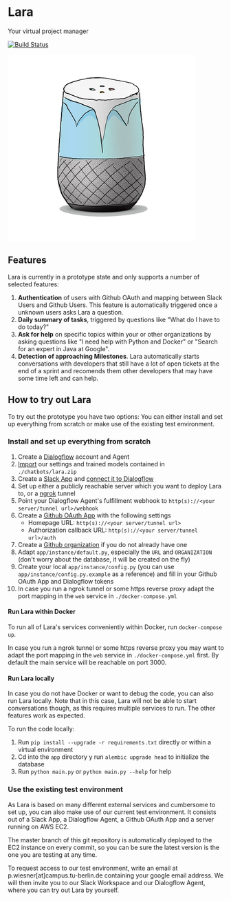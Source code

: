 # Lara
Your virtual project manager

[![Build Status](https://travis-ci.org/LaraTUB/lara.svg?branch=master)](https://travis-ci.org/LaraTUB/lara)

![Logo](app/app/static/images/lara_logo.png)

## Features
Lara is currently in a prototype state and only supports a number of selected features:
1. __Authentication__ of users with Github OAuth and mapping between Slack Users and Github Users.
   This feature is automatically triggered once a unknown users asks Lara a question.
2. __Daily summary of tasks__, triggered by questions like "What do I have to do today?"
3. __Ask for help__ on specific topics within your or other organizations by asking questions like "I need help with Python and Docker" or "Search for an expert in Java at Google".
4. __Detection of approaching Milestones__. Lara automatically starts conversations with developers that still have a lot of open tickets at the end of a sprint and recomends them other developers that may have some time left and can help.

## How to try out Lara
To try out the prototype you have two options: You can either install and set up everything from scratch or make use of the existing test environment.

### Install and set up everything from scratch

1. Create a [Dialogflow](https://dialogflow.com/) account and Agent
2. [Import](https://dialogflow.com/docs/Agents#export_and_import) our settings and trained models contained in `./chatbots/lara.zip`
3. Create a [Slack App](https://api.slack.com/slack-apps) and [connect it to Dialogflow](https://dialogflow.com/docs/integrations/slack#link_slack_to_dialogflow)
4. Set up either a publicly reachable server which you want to deploy Lara to, or a [ngrok](https://ngrok.com/) tunnel
5. Point your Dialogflow Agent's fulfillment webhook to `http(s)://<your server/tunnel url>/webhook`
6. Create a [Github OAuth App](https://developer.github.com/apps/building-oauth-apps/creating-an-oauth-app/) with the following settings
    * Homepage URL: `http(s)://<your server/tunnel url>`
    * Authorization callback URL: `http(s)://<your server/tunnel url>/auth`
7. Create a [Github organization](https://help.github.com/articles/creating-a-new-organization-from-scratch/) if you do not already have one
8. Adapt `app/instance/default.py`, especially the `URL` and `ORGANIZATION` (don't worry about the database, it will be created on the fly)
9. Create your local `app/instance/config.py` (you can use `app/instance/config.py.example` as a reference) and fill in your Github OAuth App and Dialogflow tokens
10. In case you run a ngrok tunnel or some https reverse proxy adapt the port mapping in the `web` service in `./docker-compose.yml`

#### Run Lara within Docker
To run all of Lara's services conveniently within Docker, run `docker-compose up`.

In case you run a ngrok tunnel or some https reverse proxy you may want to adapt the port mapping in the `web` service in `./docker-compose.yml` first.
By default the main service will be reachable on port 3000.


#### Run Lara locally
In case you do not have Docker or want to debug the code, you can also run Lara locally.
Note that in this case, Lara will not be able to start conversations though, as this requires multiple services to run.
The other features work as expected.

To run the code locally:

1. Run `pip install --upgrade -r requirements.txt` directly or within a virtual environment
2. Cd into the `app` directory y run `alembic upgrade head` to initialize the database
3. Run `python main.py` or `python main.py --help` for help


### Use the existing test environment
As Lara is based on many different external services and cumbersome to set up, you can also make use of our current test environment.
It consists out of a Slack App, a Dialogflow Agent, a Github OAuth App and a server running on AWS EC2.

The master branch of this git repository is automatically deployed to the EC2 instance on every commit, so you can be sure the latest version is the one you are testing at any time.

To request access to our test environment, write an email at p.wiesner[at]campus.tu-berlin.de containing your google email address. We will then invite you to our Slack Workspace and our Dialogflow Agent, where you can try out Lara by yourself.
